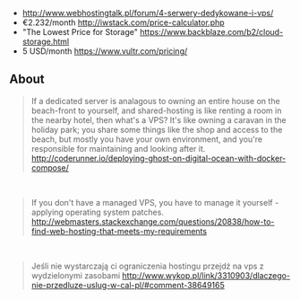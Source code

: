- http://www.webhostingtalk.pl/forum/4-serwery-dedykowane-i-vps/
- €2.232/month http://iwstack.com/price-calculator.php
- "The Lowest Price for Storage" https://www.backblaze.com/b2/cloud-storage.html
- 5 USD/month https://www.vultr.com/pricing/

## About

> If a dedicated server is analagous to owning an entire house on the beach-front to yourself, and shared-hosting is like renting a room in the nearby hotel, then what's a VPS? It's like owning a caravan in the holiday park; you share some things like the shop and access to the beach, but mostly you have your own environment, and you're responsible for maintaining and looking after it.
> http://coderunner.io/deploying-ghost-on-digital-ocean-with-docker-compose/

<br>

> If you don't have a managed VPS, you have to manage it yourself - applying operating system patches.
> http://webmasters.stackexchange.com/questions/20838/how-to-find-web-hosting-that-meets-my-requirements

<br>

> Jeśli nie wystarczają ci ograniczenia hostingu przejdź na vps z wydzielonymi zasobami
> http://www.wykop.pl/link/3310903/dlaczego-nie-przedluze-uslug-w-cal-pl/#comment-38649165
